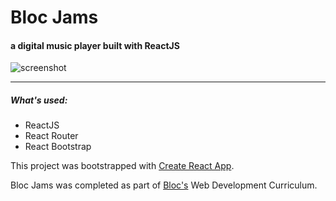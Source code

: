 # Bloc Jams
#### a digital music player built with ReactJS

![screenshot](https://github.com/OverKatE/bloc-jams-react/blob/master/public/assets/images/bloc_jams_react_screenshots.gif)

***

##### What's used:
* ReactJS
* React Router
* React Bootstrap

This project was bootstrapped with [Create React App](https://github.com/facebookincubator/create-react-app).

Bloc Jams was completed as part of [Bloc's](https://www.bloc.io/) Web Development Curriculum.
